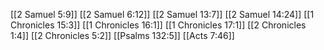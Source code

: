 [[2 Samuel 5:9]]
[[2 Samuel 6:12]]
[[2 Samuel 13:7]]
[[2 Samuel 14:24]]
[[1 Chronicles 15:3]]
[[1 Chronicles 16:1]]
[[1 Chronicles 17:1]]
[[2 Chronicles 1:4]]
[[2 Chronicles 5:2]]
[[Psalms 132:5]]
[[Acts 7:46]]
